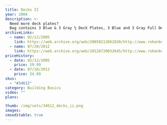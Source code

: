 ```yaml
---
title: Decks II
year: 2004
description: >-
  Need more deck plates?
  Bag contains 3 Blue & 3 Gray ½ Deck Plates, 3 Blue and 3 Gray Full Deck Plates, 2 Blue & 2 Gray Curved Deck Plates.
archiveLinks:
  - name: 02/12/2005
    link: https://web.archive.org/web/20050212062830/http://www.rokenbok.com/catalog/pd_bb_34612.html
  - name: 07/20/2012
    link: https://web.archive.org/web/20120720032645/http://www.rokenbok.com/estore/construction/decks-ii
priceHistory:
  - date: 02/12/2005
    price: 19.99
  - date: 07/20/2012
    price: 24.99
skus:
  - "#34612"
category: Building Basics
video: ""
plans:

thumb: /img/sets/34612_decks_ii.png
images:
cmseditable: true
---
```

